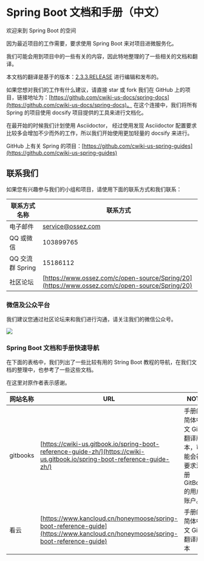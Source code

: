 # Spring Boot 文档和手册（中文）

欢迎来到 Spring Boot 的空间

因为最近项目的工作需要，要求使用 Spring Boot 来对项目进微服务化。

我们可能会用到项目中的一些有关的内容，因此特地整理的了一些相关的文档和翻译。

本文档的翻译是基于的版本：[2.3.3.RELEASE](https://docs.spring.io/spring-boot/docs/2.3.3.RELEASE/reference/htmlsingle/) 进行编辑和发布的。

如果您想对我们的工作有什么建议，请直接 star 或 fork 我们在 GitHub 上的项目，链接地址为：[https://github.com/cwiki-us-docs/spring-docs](https://github.com/cwiki-us-docs/spring-docs)。
在这个连接中，我们将所有 Spring 的项目使用 docsify 项目提供的工具来进行文档化。

在最开始的时候我们计划使用 Asciidoctor， 经过使用发现 Asciidoctor 配置要求比较多会增加不少而外的工作，所以我们开始使用更加轻量的 docsify 来进行。

GitHub 上有关 Spring 的项目：[https://github.com/cwiki-us-spring-guides](https://github.com/cwiki-us-spring-guides)

## 联系我们

如果您有兴趣参与我们的小组和项目，请使用下面的联系方式和我们联系：

| 联系方式名称  | 联系方式  |
|---|---|
| 电子邮件  | [service@ossez.com](mailto:service@ossez.com)  |
| QQ 或微信  | 103899765  |
| QQ 交流群 Spring | 15186112 |
| 社区论坛 | [https://www.ossez.com/c/open-source/Spring/20](https://www.ossez.com/c/open-source/Spring/20) |

### 微信及公众平台
我们建议您通过社区论坛来和我们进行沟通，请关注我们的微信公众号。

![](https://cdn.ossez.com/img/cwikius/cwikius-qr-wechat-search-w400.png)

### Spring Boot 文档和手册快速导航

在下面的表格中，我们列出了一些比较有用的 String Boot 教程的导航，在我们文档的整理中，也参考了一些这些文档。

在这里对原作者表示感谢。

| 网站名称  | URL  | NOTE  |
|---|---|---|
| gitbooks  | [https://cwiki-us.gitbook.io/spring-boot-reference-guide-zh/](https://cwiki-us.gitbook.io/spring-boot-reference-guide-zh/)  | 手册的简体中文 Git 翻译版本，可能会被要求注册 GitBook 的用户账户。  |
| 看云  | [https://www.kancloud.cn/honeymoose/spring-boot-reference-guide](https://www.kancloud.cn/honeymoose/spring-boot-reference-guide)  | 手册的简体中文 Git 翻译版本  |